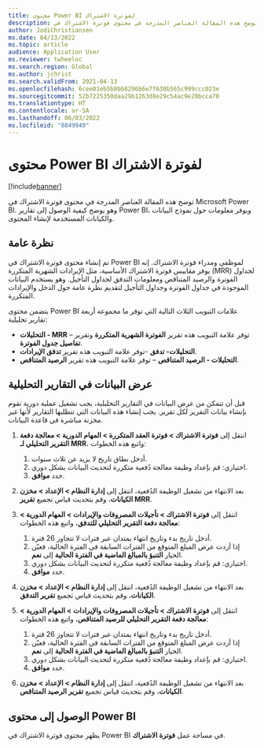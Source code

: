 ```yaml
---
title: محتوى Power BI لفوترة الاشتراك
description: توضح هذه المقالة العناصر المدرجة في محتوى فوترة الاشتراك‬ في Microsoft Power BI.
author: JodiChristiansen
ms.date: 04/13/2022
ms.topic: article
audience: Application User
ms.reviewer: twheeloc
ms.search.region: Global
ms.author: jchrist
ms.search.validFrom: 2021-04-13
ms.openlocfilehash: 6cee01eb5b8bb8296b6e7f638b565c999ccc023e
ms.sourcegitcommit: 52b7225350daa29b1263d8e29c54ac9e20bcca70
ms.translationtype: HT
ms.contentlocale: ar-SA
ms.lasthandoff: 06/03/2022
ms.locfileid: "8849949"
---
```

# <a name="subscription-billing-power-bi-content"></a>محتوى Power BI لفوترة الاشتراك

[!include[banner](../includes/banner.md)]

توضح هذه المقالة العناصر المدرجة في محتوى فوترة الاشتراك‬ في Microsoft Power BI. وهو يوضح كيفية الوصول إلى تقارير Power BI، ويوفر معلومات حول نموذج البيانات والكيانات المستخدمة لإنشاء المحتوى. 

## <a name="overview"></a>نظرة عامة

تم إنشاء محتوى فوترة الاشتراك في Power BI لموظفي ومدراء فوترة الاشتراك. إنه يوفر مقاييس فوترة الاشتراك الأساسية، مثل الإيرادات الشهرية المتكررة (MRR) لجداول الفوترة والرصيد المتناقص ومعلومات التدفق لجداول التأجيل. وهو يستخدم البيانات الموجودة في جداول الفوترة وجداول التأجيل لتقديم نظرة عامة حول الدخل والإيرادات المتكررة.

يتضمن محتوى Power BI علامات التبويب الثلاث التالية التي توفر ما مجموعة أربعة تقارير تحليلية: 

- **التحليلات - MRR** – توفر علامة التبويب هذه تقرير **الفوترة الشهرية المتكررة** وتقرير **تفاصيل جدول الفوترة**.
- **التحليلات- تدفق** -توفر علامة التبويب هذه تقرير **تدفق الإيرادات**.
- **التحليلات - الرصيد المتناقص‬** – توفر علامة التبويب هذه تقرير **الرصيد المتناقص‬**.

## <a name="view-data-on-the-analytical-reports"></a>عرض البيانات في التقارير التحليلية

قبل أن تتمكن من عرض البيانات في التقارير التحليلية، يجب تشغيل عملية دورية تقوم بإنشاء بيانات التقرير لكل تقرير. يجب إنشاء هذه البيانات التي تتطلبها التقارير لأنها غير مخزنة مباشرة في قاعدة البيانات. 

1. انتقل إلى **فوترة الاشتراك \> فوترة العقد المتكررة \> المهام الدورية \> معالجة دفعة التقرير التحليلي لـ MRR‬**، واتبع هذه الخطوات:

    1. أدخل نطاق تاريخ لا يزيد عن ثلاث سنوات.
    2. اختياري: قم بإعداد وظيفة معالجة دُفعية متكررة لتحديث البيانات بشكل دوري.
    3. حدد **موافق**.

2. بعد الانتهاء من تشغيل الوظيفة الدُفعية، انتقل إلى **إدارة النظام \> الإعداد \> مخزن الكيانات**، وقم بتحديث قياس تجميع **تقرير MRR**. 
3. انتقل إلى **فوترة الاشتراك \> تأجيلات المصروفات والإيرادات \> المهام الدورية \> معالجة دفعة التقرير التحليلي للتدفق‬‬**، واتبع هذه الخطوات:

    1. أدخل تاريخ بدء وتاريخ انتهاء يمتدان عبر فترات لا تتجاوز 26 فترة. 
    2. إذا أردت عرض المبلغ المتوقع من الفترات السابقة في الفترة الحالية، فعيّن الخيار **التنبؤ بالمبالغ الماضية في الفترة الحالية‬** إلى **نعم**.
    3. اختياري: قم بإعداد وظيفة معالجة دُفعية متكررة لتحديث البيانات بشكل دوري.
    4. حدد **موافق**. 

4. بعد الانتهاء من تشغيل الوظيفة الدُفعية، انتقل إلى **إدارة النظام \> الإعداد \> مخزن الكيانات**، وقم بتحديث قياس تجميع **تقرير التدفق**.
5. انتقل إلى **فوترة الاشتراك \> تأجيلات المصروفات والإيرادات \> المهام الدورية \> معالجة دفعة التقرير التحليلي للرصيد المتناقص‬‬‬**، واتبع هذه الخطوات:

    1. أدخل تاريخ بدء وتاريخ انتهاء يمتدان عبر فترات لا تتجاوز 26 فترة. 
    2. إذا أردت عرض المبلغ المتوقع من الفترات السابقة في الفترة الحالية، فعيّن الخيار **التنبؤ بالمبالغ الماضية في الفترة الحالية‬** إلى **نعم**.
    3. اختياري: قم بإعداد وظيفة معالجة دُفعية متكررة لتحديث البيانات بشكل دوري.
    4. حدد **موافق**.

6. بعد الانتهاء من تشغيل الوظيفة الدُفعية، انتقل إلى **إدارة النظام \> الإعداد \> مخزن الكيانات**، وقم بتحديث قياس تجميع **تقرير الرصيد المتناقص**.

## <a name="accessing-the-power-bi-content"></a>الوصول إلى محتوى Power BI

يظهر محتوى فوترة الاشتراك في Power BI في مساحة عمل **فوترة الاشتراك**.
